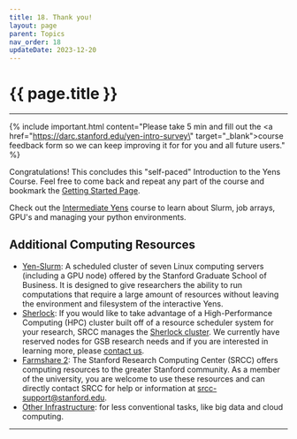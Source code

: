 ```yaml
---
title: 18. Thank you!
layout: page 
parent: Topics 
nav_order: 18
updateDate: 2023-12-20
---
```

# {{ page.title }}
---
{% include important.html content="Please take 5 min and fill out the <a href=\"https://darc.stanford.edu/yen-intro-survey\" target=\"_blank\">course feedback form</a> so we can keep improving it for for you and all future users." %}

Congratulations! This concludes this "self-paced" Introduction to the Yens Course. Feel free to come back and repeat any 
part of the course and bookmark the <a href="https://gsbdarc.github.io/intro-to-yens" target="_blank">Getting Started Page</a>.

Check out the <a href="https://rcpedia.stanford.edu/training/index.html" target="_blank">Intermediate Yens</a> course to learn about Slurm, job arrays, GPU's and managing your python environments.


## Additional Computing Resources

- <a href="https://rcpedia.stanford.edu/yen/scheduler.html" target="_blank">Yen-Slurm</a>: A scheduled cluster of seven Linux computing servers (including a GPU node)  offered by the Stanford Graduate School of Business. It is designed to give researchers the ability to run computations that require a large amount of resources without leaving the environment and filesystem of the interactive Yens.
- <a href="https://rcpedia.stanford.edu/services/sherlock.html" target="_blank">Sherlock</a>: If you would like to take advantage of a High-Performance Computing (HPC) cluster built off of a resource scheduler system for your research, SRCC manages the <a href="https://www.sherlock.stanford.edu/" target="_blank">Sherlock cluster</a>. We currently have reserved nodes for GSB research needs and if you are interested in learning more, please [contact us](mailto:gsb_darcresearch@stanford.edu).
- <a href="https://srcc.stanford.edu/farmshare2" target="_blank">Farmshare 2</a>: The Stanford Research Computing Center (SRCC) offers computing resources to the greater Stanford community. As a member of the university, 
you are welcome to use these resources and can directly contact SRCC for help or information at [srcc-support@stanford.edu](mailto:srcc-support@stanford.edu).
- <a href="https://rcpedia.stanford.edu/services/index.html" target="_blank">Other Infrastructure</a>: for less conventional tasks, like big data and cloud computing.

---
